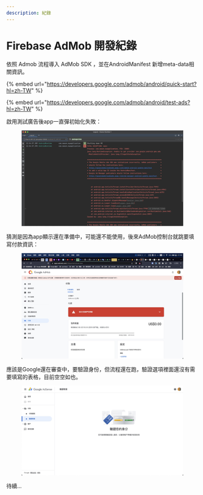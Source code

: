 ```yaml
---
description: 紀錄
---
```


# Firebase AdMob 開發紀錄

依照 Admob 流程導入 AdMob SDK ，並在AndroidManifest 新增meta-data相關資訊。

{% embed url="https://developers.google.com/admob/android/quick-start?hl=zh-TW" %}

{% embed url="https://developers.google.com/admob/android/test-ads?hl=zh-TW" %}

啟用測試廣告後app一直彈初始化失敗：

<figure><img src=".gitbook/assets/CleanShot 2023-04-25 at 01.54.00@2x.jpg" alt=""><figcaption></figcaption></figure>



猜測是因為app顯示還在準備中，可能還不能使用，後來AdMob控制台就跳要填寫付款資訊：

<figure><img src=".gitbook/assets/CleanShot 2023-04-25 at 01.49.38@2x.jpg" alt=""><figcaption></figcaption></figure>

應該是Google還在審查中，要驗證身份，但流程還在跑，驗證選項裡面還沒有需要填寫的表格，目前空空如也。

<figure><img src=".gitbook/assets/CleanShot 2023-04-25 at 01.55.44@2x.jpg" alt=""><figcaption></figcaption></figure>



待續...
